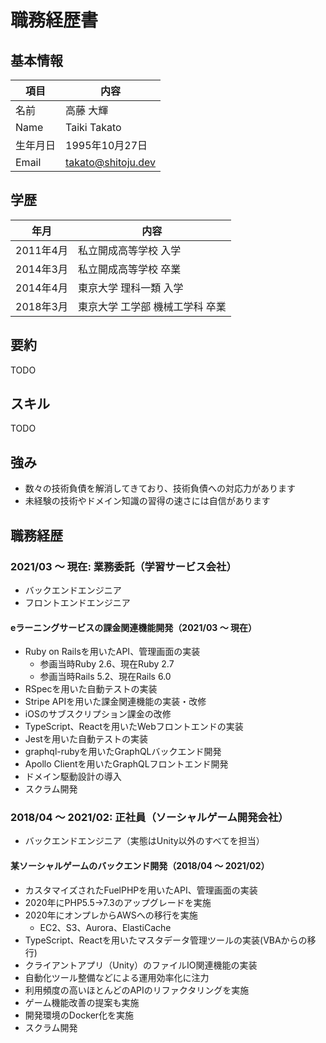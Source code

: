 # 職務経歴書

## 基本情報

| 項目    | 内容                 |
|-------|--------------------|
| 名前    | 高藤 大輝              |
| Name  | Taiki Takato       |
| 生年月日  | 1995年10月27日        |
| Email | takato@shitoju.dev |

## 学歴

| 年月      | 内容                |
|---------|-------------------|
| 2011年4月 | 私立開成高等学校 入学       |
| 2014年3月 | 私立開成高等学校 卒業       |
| 2014年4月 | 東京大学 理科一類 入学      |
| 2018年3月 | 東京大学 工学部 機械工学科 卒業 |

## 要約

TODO

## スキル

TODO

## 強み

- 数々の技術負債を解消してきており、技術負債への対応力があります
- 未経験の技術やドメイン知識の習得の速さには自信があります

## 職務経歴

### 2021/03 〜 現在: 業務委託（学習サービス会社）

- バックエンドエンジニア
- フロントエンドエンジニア

#### eラーニングサービスの課金関連機能開発（2021/03 〜 現在）

- Ruby on Railsを用いたAPI、管理画面の実装
    - 参画当時Ruby 2.6、現在Ruby 2.7
    - 参画当時Rails 5.2、現在Rails 6.0
- RSpecを用いた自動テストの実装
- Stripe APIを用いた課金関連機能の実装・改修
- iOSのサブスクリプション課金の改修
- TypeScript、Reactを用いたWebフロントエンドの実装
- Jestを用いた自動テストの実装
- graphql-rubyを用いたGraphQLバックエンド開発
- Apollo Clientを用いたGraphQLフロントエンド開発
- ドメイン駆動設計の導入
- スクラム開発

### 2018/04 〜 2021/02: 正社員（ソーシャルゲーム開発会社）

- バックエンドエンジニア（実態はUnity以外のすべてを担当）

#### 某ソーシャルゲームのバックエンド開発（2018/04 〜 2021/02）

- カスタマイズされたFuelPHPを用いたAPI、管理画面の実装
- 2020年にPHP5.5→7.3のアップグレードを実施
- 2020年にオンプレからAWSへの移行を実施
    - EC2、S3、Aurora、ElastiCache
- TypeScript、Reactを用いたマスタデータ管理ツールの実装(VBAからの移行)
- クライアントアプリ（Unity）のファイルIO関連機能の実装
- 自動化ツール整備などによる運用効率化に注力
- 利用頻度の高いほとんどのAPIのリファクタリングを実施
- ゲーム機能改善の提案も実施
- 開発環境のDocker化を実施
- スクラム開発
